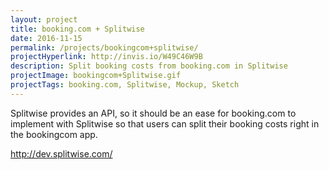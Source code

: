 ```yaml
---
layout: project
title: booking.com + Splitwise
date: 2016-11-15
permalink: /projects/bookingcom+splitwise/
projectHyperlink: http://invis.io/W49C46W9B
description: Split booking costs from booking.com in Splitwise
projectImage: bookingcom+Splitwise.gif
projectTags: booking.com, Splitwise, Mockup, Sketch
---
```


Splitwise provides an API, so it should be an ease for booking.com to implement with Splitwise so that users can split their booking costs right in the bookingcom app.

http://dev.splitwise.com/
